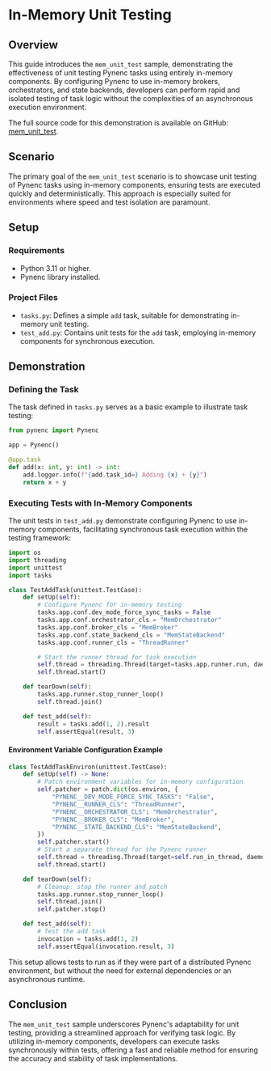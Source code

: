 # In-Memory Unit Testing

## Overview

This guide introduces the `mem_unit_test` sample, demonstrating the effectiveness of unit testing Pynenc tasks using entirely in-memory components. By configuring Pynenc to use in-memory brokers, orchestrators, and state backends, developers can perform rapid and isolated testing of task logic without the complexities of an asynchronous execution environment.

The full source code for this demonstration is available on GitHub: [mem_unit_test](https://github.com/pynenc/samples/tree/main/mem_unit_test).

## Scenario

The primary goal of the `mem_unit_test` scenario is to showcase unit testing of Pynenc tasks using in-memory components, ensuring tests are executed quickly and deterministically. This approach is especially suited for environments where speed and test isolation are paramount.

## Setup

### Requirements

- Python 3.11 or higher.
- Pynenc library installed.

### Project Files

- `tasks.py`: Defines a simple `add` task, suitable for demonstrating in-memory unit testing.
- `test_add.py`: Contains unit tests for the `add` task, employing in-memory components for synchronous execution.

## Demonstration

### Defining the Task

The task defined in `tasks.py` serves as a basic example to illustrate task testing:

```python
from pynenc import Pynenc

app = Pynenc()

@app.task
def add(x: int, y: int) -> int:
    add.logger.info(f"{add.task_id=} Adding {x} + {y}")
    return x + y
```

### Executing Tests with In-Memory Components

The unit tests in `test_add.py` demonstrate configuring Pynenc to use in-memory components, facilitating synchronous task execution within the testing framework:

```python
import os
import threading
import unittest
import tasks

class TestAddTask(unittest.TestCase):
    def setUp(self):
        # Configure Pynenc for in-memory testing
        tasks.app.conf.dev_mode_force_sync_tasks = False
        tasks.app.conf.orchestrator_cls = "MemOrchestrator"
        tasks.app.conf.broker_cls = "MemBroker"
        tasks.app.conf.state_backend_cls = "MemStateBackend"
        tasks.app.conf.runner_cls = "ThreadRunner"

        # Start the runner thread for task execution
        self.thread = threading.Thread(target=tasks.app.runner.run, daemon=True)
        self.thread.start()

    def tearDown(self):
        tasks.app.runner.stop_runner_loop()
        self.thread.join()

    def test_add(self):
        result = tasks.add(1, 2).result
        self.assertEqual(result, 3)
```

#### Environment Variable Configuration Example

```python
class TestAddTaskEnviron(unittest.TestCase):
    def setUp(self) -> None:
        # Patch environment variables for in-memory configuration
        self.patcher = patch.dict(os.environ, {
            "PYNENC__DEV_MODE_FORCE_SYNC_TASKS": "False",
            "PYNENC__RUNNER_CLS": "ThreadRunner",
            "PYNENC__ORCHESTRATOR_CLS": "MemOrchestrator",
            "PYNENC__BROKER_CLS": "MemBroker",
            "PYNENC__STATE_BACKEND_CLS": "MemStateBackend",
        })
        self.patcher.start()
        # Start a separate thread for the Pynenc runner
        self.thread = threading.Thread(target=self.run_in_thread, daemon=True)
        self.thread.start()

    def tearDown(self):
        # Cleanup: stop the runner and patch
        tasks.app.runner.stop_runner_loop()
        self.thread.join()
        self.patcher.stop()

    def test_add(self):
        # Test the add task
        invocation = tasks.add(1, 2)
        self.assertEqual(invocation.result, 3)
```

This setup allows tests to run as if they were part of a distributed Pynenc environment, but without the need for external dependencies or an asynchronous runtime.

## Conclusion

The `mem_unit_test` sample underscores Pynenc's adaptability for unit testing, providing a streamlined approach for verifying task logic. By utilizing in-memory components, developers can execute tasks synchronously within tests, offering a fast and reliable method for ensuring the accuracy and stability of task implementations.
